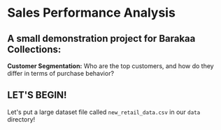 # Sales Performance Analysis

## A small demonstration project for Barakaa Collections:

**Customer Segmentation:** Who are the top customers, and how do they differ in terms of purchase behavior?

## LET'S BEGIN!

Let's put a large dataset file called `new_retail_data.csv` in our `data` directory!
